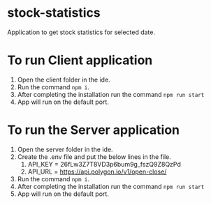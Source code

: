 # stock-statistics
Application to get stock statistics for selected date.

# To run Client application
1. Open the client folder in the ide.
2. Run the command `npm i`.
3. After completing the installation run the command `npm run start`
4. App will run on the default port.

# To run the Server application
1. Open the server folder in the ide.
2. Create the .env file and put the below lines in the file.
   1. API_KEY = 26fLw3Z7T8VD3p6bum9g_fszQ9Z8QzPd
   2. API_URL = https://api.polygon.io/v1/open-close/
4. Run the command `npm i`.
5. After completing the installation run the command `npm run start`
6. App will run on the default port.
